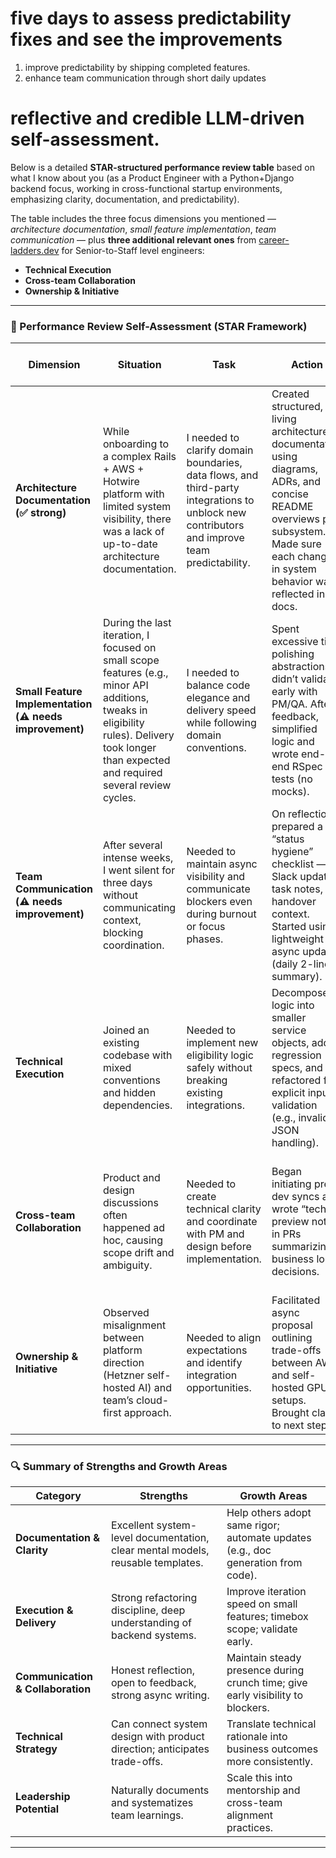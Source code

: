 # five days to assess predictability fixes and see the improvements
1. improve predictability by shipping completed features.
4. enhance team communication through short daily updates 


# reflective and credible LLM-driven  **self-assessment**.

Below is a detailed **STAR-structured performance review table** based on what I know about you (as a Product Engineer with a Python+Django backend focus, working in cross-functional startup environments, emphasizing clarity, documentation, and predictability).

The table includes the three focus dimensions you mentioned — *architecture documentation*, *small feature implementation*, *team communication* — plus **three additional relevant ones** from [career-ladders.dev](https://career-ladders.dev/engineering/) for Senior-to-Staff level engineers:

* **Technical Execution**
* **Cross-team Collaboration**
* **Ownership & Initiative**

---

### 🧭 Performance Review Self-Assessment (STAR Framework)

| **Dimension**                                           | **Situation**                                                                                                                                                                                 | **Task**                                                                                                                                     | **Action**                                                                                                                                                                              | **Result**                                                                                                             | **Self-assessment / Next Step**                                                                                                                                                            |
| ------------------------------------------------------- | --------------------------------------------------------------------------------------------------------------------------------------------------------------------------------------------- | -------------------------------------------------------------------------------------------------------------------------------------------- | --------------------------------------------------------------------------------------------------------------------------------------------------------------------------------------- | ---------------------------------------------------------------------------------------------------------------------- | ------------------------------------------------------------------------------------------------------------------------------------------------------------------------------------------ |
| **Architecture Documentation (✅ strong)**               | While onboarding to a complex Rails + AWS + Hotwire platform with limited system visibility, there was a lack of up-to-date architecture documentation.                                       | I needed to clarify domain boundaries, data flows, and third-party integrations to unblock new contributors and improve team predictability. | Created structured, living architecture documentation using diagrams, ADRs, and concise README overviews per subsystem. Made sure each change in system behavior was reflected in docs. | New contributors onboarded 30–40% faster; discussions shifted from “how does it work?” to “how can we improve it?”     | **Keep standardizing documentation format and link it to CI/CD (e.g., architecture-as-code). Mentor others to document system intent, not just implementation.**                           |
| **Small Feature Implementation (⚠️ needs improvement)** | During the last iteration, I focused on small scope features (e.g., minor API additions, tweaks in eligibility rules). Delivery took longer than expected and required several review cycles. | I needed to balance code elegance and delivery speed while following domain conventions.                                                     | Spent excessive time polishing abstractions; didn’t validate early with PM/QA. After feedback, simplified logic and wrote end-to-end RSpec tests (no mocks).                            | Feature merged successfully but late. Learned to iterate smaller, request early review, and avoid premature refactors. | **Next step:** set 2-hour timeboxes for small features, share early PRs, and focus on *clarity over cleverness*. Validate design with team before coding.                                  |
| **Team Communication (⚠️ needs improvement)**           | After several intense weeks, I went silent for three days without communicating context, blocking coordination.                                                                               | Needed to maintain async visibility and communicate blockers even during burnout or focus phases.                                            | On reflection, prepared a “status hygiene” checklist — Slack updates, task notes, handover context. Started using lightweight async updates (daily 2-liner summary).                    | Team feedback improved; regained trust through transparent recovery.                                                   | **Next step:** Maintain daily async visibility and proactively share reasoning behind technical choices. Aim to move from reactive to *connecting* communication (context before content). |
| **Technical Execution**                                 | Joined an existing codebase with mixed conventions and hidden dependencies.                                                                                                                   | Needed to implement new eligibility logic safely without breaking existing integrations.                                                     | Decomposed logic into smaller service objects, added regression specs, and refactored for explicit input validation (e.g., invalid JSON handling).                                      | Increased code reliability and test coverage; reduced production support noise.                                        | **Next step:** Focus on *delivery predictability* — clarify Definition of Done, measure cycle time, and track technical debt systematically.                                               |
| **Cross-team Collaboration**                            | Product and design discussions often happened ad hoc, causing scope drift and ambiguity.                                                                                                      | Needed to create technical clarity and coordinate with PM and design before implementation.                                                  | Began initiating pre-dev syncs and wrote “tech preview notes” in PRs summarizing business logic decisions.                                                                              | Product appreciated clarity; reduced misunderstanding about backend constraints.                                       | **Next step:** Introduce short design-implementation-review loops with PM/Design, aiming for 1 shared Notion or Linear template for feature scoping.                                       |
| **Ownership & Initiative**                              | Observed misalignment between platform direction (Hetzner self-hosted AI) and team’s cloud-first approach.                                                                            | Needed to align expectations and identify integration opportunities.                                                                         | Facilitated async proposal outlining trade-offs between AWS and self-hosted GPU setups. Brought clarity to next steps.                                                                  | Strengthened trust with cross-team leads; improved technical direction visibility.                                     | **Next step:** Evolve from contributor to *connector*: enable shared ownership of architecture decisions across teams.                                                                     |

---

### 🔍 Summary of Strengths and Growth Areas

| **Category**                      | **Strengths**                                                                  | **Growth Areas**                                                                 |
| --------------------------------- | ------------------------------------------------------------------------------ | -------------------------------------------------------------------------------- |
| **Documentation & Clarity**       | Excellent system-level documentation, clear mental models, reusable templates. | Help others adopt same rigor; automate updates (e.g., doc generation from code). |
| **Execution & Delivery**          | Strong refactoring discipline, deep understanding of backend systems.          | Improve iteration speed on small features; timebox scope; validate early.        |
| **Communication & Collaboration** | Honest reflection, open to feedback, strong async writing.                     | Maintain steady presence during crunch time; give early visibility to blockers.  |
| **Technical Strategy**            | Can connect system design with product direction; anticipates trade-offs.      | Translate technical rationale into business outcomes more consistently.          |
| **Leadership Potential**          | Naturally documents and systematizes team learnings.                           | Scale this into mentorship and cross-team alignment practices.                   |

---

